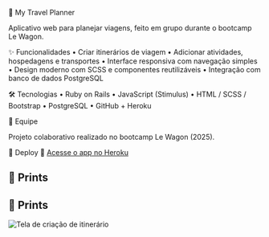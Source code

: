 🧳 My Travel Planner

Aplicativo web para planejar viagens, feito em grupo durante o bootcamp Le Wagon.

✨ Funcionalidades
	•	Criar itinerários de viagem
	•	Adicionar atividades, hospedagens e transportes
	•	Interface responsiva com navegação simples
	•	Design moderno com SCSS e componentes reutilizáveis
	•	Integração com banco de dados PostgreSQL

🛠️ Tecnologias
	•	Ruby on Rails
	•	JavaScript (Stimulus)
	•	HTML / SCSS / Bootstrap
	•	PostgreSQL
	•	GitHub + Heroku

👥 Equipe

Projeto colaborativo realizado no bootcamp Le Wagon (2025).

🚀 Deploy
🔗 [Acesse o app no Heroku](https://ai-travel-planner-7b74496bf29c.herokuapp.com/users/sign_in)

## 📸 Prints

## 📸 Prints

![Tela de criação de itinerário](Captura%20de%20Tela%202025-10-02%20às%2011.12.42.png)

